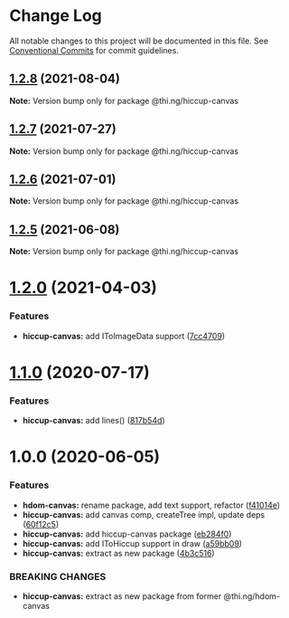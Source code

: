 # Change Log

All notable changes to this project will be documented in this file.
See [Conventional Commits](https://conventionalcommits.org) for commit guidelines.

## [1.2.8](https://github.com/thi-ng/umbrella/compare/@thi.ng/hiccup-canvas@1.2.7...@thi.ng/hiccup-canvas@1.2.8) (2021-08-04)

**Note:** Version bump only for package @thi.ng/hiccup-canvas





## [1.2.7](https://github.com/thi-ng/umbrella/compare/@thi.ng/hiccup-canvas@1.2.6...@thi.ng/hiccup-canvas@1.2.7) (2021-07-27)

**Note:** Version bump only for package @thi.ng/hiccup-canvas





## [1.2.6](https://github.com/thi-ng/umbrella/compare/@thi.ng/hiccup-canvas@1.2.5...@thi.ng/hiccup-canvas@1.2.6) (2021-07-01)

**Note:** Version bump only for package @thi.ng/hiccup-canvas





## [1.2.5](https://github.com/thi-ng/umbrella/compare/@thi.ng/hiccup-canvas@1.2.4...@thi.ng/hiccup-canvas@1.2.5) (2021-06-08)

**Note:** Version bump only for package @thi.ng/hiccup-canvas





# [1.2.0](https://github.com/thi-ng/umbrella/compare/@thi.ng/hiccup-canvas@1.1.34...@thi.ng/hiccup-canvas@1.2.0) (2021-04-03)


### Features

* **hiccup-canvas:** add IToImageData support ([7cc4709](https://github.com/thi-ng/umbrella/commit/7cc4709386c99337702d5788b04d14d13618e56b))





# [1.1.0](https://github.com/thi-ng/umbrella/compare/@thi.ng/hiccup-canvas@1.0.6...@thi.ng/hiccup-canvas@1.1.0) (2020-07-17)


### Features

* **hiccup-canvas:** add lines() ([817b54d](https://github.com/thi-ng/umbrella/commit/817b54d6758cf8c74e5d1b450be7d9f8dc2356fc))





# 1.0.0 (2020-06-05)


### Features

* **hdom-canvas:** rename package, add text support, refactor ([f41014e](https://github.com/thi-ng/umbrella/commit/f41014ebffa8d4051fccbf04080d814fd62a474b))
* **hiccup-canvas:** add canvas comp, createTree impl, update deps ([60f12c5](https://github.com/thi-ng/umbrella/commit/60f12c5da7a7803e00846da6c316f65952097067))
* **hiccup-canvas:** add hiccup-canvas package ([eb284f0](https://github.com/thi-ng/umbrella/commit/eb284f0129118e5ef180383a3cd4a31915a5d82a))
* **hiccup-canvas:** add IToHiccup support in draw ([a59bb09](https://github.com/thi-ng/umbrella/commit/a59bb0923f37677d6579aede0dbe9958b0150d81))
* **hiccup-canvas:** extract as new package ([4b3c516](https://github.com/thi-ng/umbrella/commit/4b3c516573dc9cb247dedc211210151575709925))


### BREAKING CHANGES

* **hiccup-canvas:** extract as new package from former @thi.ng/hdom-canvas
